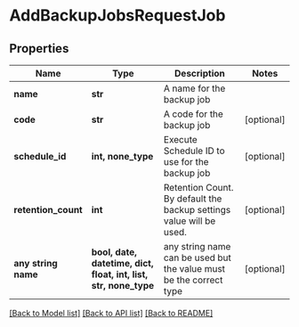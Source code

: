 # AddBackupJobsRequestJob


## Properties
Name | Type | Description | Notes
------------ | ------------- | ------------- | -------------
**name** | **str** | A name for the backup job | 
**code** | **str** | A code for the backup job | [optional] 
**schedule_id** | **int, none_type** | Execute Schedule ID to use for the backup job | [optional] 
**retention_count** | **int** | Retention Count. By default the backup settings value will be used. | [optional] 
**any string name** | **bool, date, datetime, dict, float, int, list, str, none_type** | any string name can be used but the value must be the correct type | [optional]

[[Back to Model list]](../README.md#documentation-for-models) [[Back to API list]](../README.md#documentation-for-api-endpoints) [[Back to README]](../README.md)


